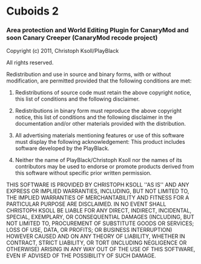 # Cuboids 2
### Area protection and World Editing Plugin for CanaryMod and soon Canary Creeper (CanaryMod recode project)

Copyright (c) 2011, Christoph Ksoll/PlayBlack

All rights reserved.

Redistribution and use in source and binary forms, with or without
modification, are permitted provided that the following conditions are met:

1. Redistributions of source code must retain the above copyright
   notice, this list of conditions and the following disclaimer.
   
2. Redistributions in binary form must reproduce the above copyright
   notice, this list of conditions and the following disclaimer in the
   documentation and/or other materials provided with the distribution.
   
3. All advertising materials mentioning features or use of this software
   must display the following acknowledgement:
   This product includes software developed by the PlayBlack.
   
4. Neither the name of PlayBlack/Christoph Ksoll nor the
   names of its contributors may be used to endorse or promote products
   derived from this software without specific prior written permission.

THIS SOFTWARE IS PROVIDED BY CHRISTOPH KSOLL ''AS IS'' AND ANY
EXPRESS OR IMPLIED WARRANTIES, INCLUDING, BUT NOT LIMITED TO, THE IMPLIED
WARRANTIES OF MERCHANTABILITY AND FITNESS FOR A PARTICULAR PURPOSE ARE
DISCLAIMED. IN NO EVENT SHALL CHRISTOPH KSOLL BE LIABLE FOR ANY
DIRECT, INDIRECT, INCIDENTAL, SPECIAL, EXEMPLARY, OR CONSEQUENTIAL DAMAGES
(INCLUDING, BUT NOT LIMITED TO, PROCUREMENT OF SUBSTITUTE GOODS OR SERVICES;
LOSS OF USE, DATA, OR PROFITS; OR BUSINESS INTERRUPTION) HOWEVER CAUSED AND
ON ANY THEORY OF LIABILITY, WHETHER IN CONTRACT, STRICT LIABILITY, OR TORT
(INCLUDING NEGLIGENCE OR OTHERWISE) ARISING IN ANY WAY OUT OF THE USE OF THIS
SOFTWARE, EVEN IF ADVISED OF THE POSSIBILITY OF SUCH DAMAGE.